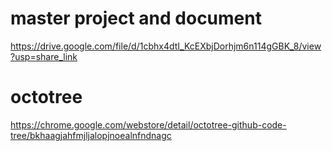 # master project and document

https://drive.google.com/file/d/1cbhx4dtI_KcEXbjDorhjm6n114gGBK_8/view?usp=share_link

# octotree

https://chrome.google.com/webstore/detail/octotree-github-code-tree/bkhaagjahfmjljalopjnoealnfndnagc
